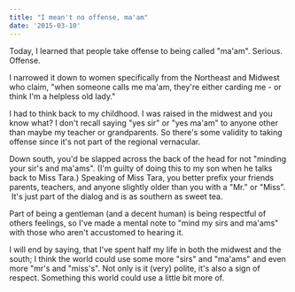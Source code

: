 ```yaml
---
title: "I mean't no offense, ma'am"
date: '2015-03-10'
---
```


Today, I learned that people take offense to being called "ma'am". Serious. Offense.

I narrowed it down to women specifically from the Northeast and Midwest who claim, "when someone calls me ma'am, they're either carding me - or think I'm a helpless old lady."

I had to think back to my childhood. I was raised in the midwest and you know what? I don't recall saying "yes sir" or "yes ma'am" to anyone other than maybe my teacher or grandparents. So there's some validity to taking offense since it's not part of the regional vernacular.

Down south, you'd be slapped across the back of the head for not "minding your sir's and ma'ams". (I'm guilty of doing this to my son when he talks back to Miss Tara.) Speaking of Miss Tara, you better prefix your friends parents, teachers, and anyone slightly older than you with a "Mr." or "Miss".  It's just part of the dialog and is as southern as sweet tea.

Part of being a gentleman (and a decent human) is being respectful of others feelings, so I've made a mental note to "mind my sirs and ma'ams" with those who aren't accustomed to hearing it.

I will end by saying, that I've spent half my life in both the midwest and the south; I think the world could use some more "sirs" and "ma'ams" and even more "mr's and "miss's". Not only is it (very) polite, it's also a sign of respect. Something this world could use a little bit more of.
